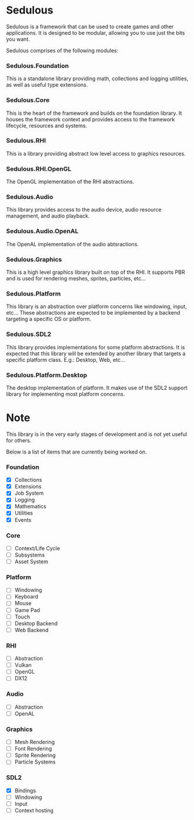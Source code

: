 # Sedulous
Sedulous is a framework that can be used to create games and other applications.
It is designed to be modular, allowing you to use just the bits you want.

Sedulous comprises of the following modules:

### Sedulous.Foundation
This is a standalone library providing math, collections and logging utilities, as well as useful type extensions.

### Sedulous.Core
This is the heart of the framework and builds on the foundation library. It houses the framework context and provides access to the framework lifecycle,  resources and systems.

### Sedulous.RHI
This is a library providing abstract low level access to graphics resources.

### Sedulous.RHI.OpenGL
The OpenGL implementation of the RHI abstractions.

### Sedulous.Audio
This library provides access to the audio device, audio resource management, and audio playback.

### Sedulous.Audio.OpenAL
The OpenAL implementation of the audio abtsractions.

### Sedulous.Graphics
This is a high level graphics library built on top of the RHI. It supports PBR and is used for rendering meshes, sprites, particles, etc...

### Sedulous.Platform
This library is an abstraction over platform concerns like windowing, input, etc...
These abstractions are expected to be implemented by a backend targeting a specific OS or platform.

### Sedulous.SDL2
This library provides implementations for some platform abstractions. 
It is expected that this library will be extended by another library that targets a specific platform class. E.g.: Desktop, Web, etc...

### Sedulous.Platform.Desktop
The desktop implementation of platform. It makes use of the SDL2 support library for implementing most platform concerns.

# Note
This library is in the very early stages of development and is not yet useful for others.

Below is a list of items that are currently being worked on.

### Foundation
- [x] Collections
- [x] Extensions
- [x] Job System
- [x] Logging
- [x] Mathematics
- [x] Utilities
- [x] Events

### Core
- [ ] Context/Life Cycle
- [ ] Subsystems
- [ ] Asset System

### Platform
- [ ] Windowing
- [ ] Keyboard
- [ ] Mouse
- [ ] Game Pad
- [ ] Touch
- [ ] Desktop Backend
- [ ] Web Backend

### RHI
- [ ] Abstraction
- [ ] Vulkan
- [ ] OpenGL
- [ ] DX12

### Audio
- [ ] Abstraction
- [ ] OpenAL

### Graphics
- [ ] Mesh Rendering
- [ ] Font Rendering
- [ ] Sprite Rendering
- [ ] Particle Systems

### SDL2
- [x] Bindings
- [ ] Windowing
- [ ] Input
- [ ] Context hosting